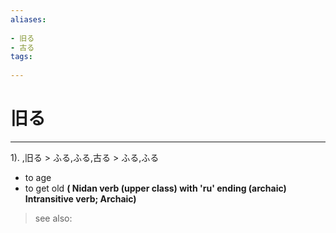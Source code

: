 ```yaml
---
aliases:
    
- 旧る
- 古る
tags:
    
---
```


# 旧る
---
1).
,旧る > ふる,ふる,古る > ふる,ふる

- to age
- to get old
**( Nidan verb (upper class) with 'ru' ending (archaic) Intransitive verb; Archaic)**
> see also: 
            